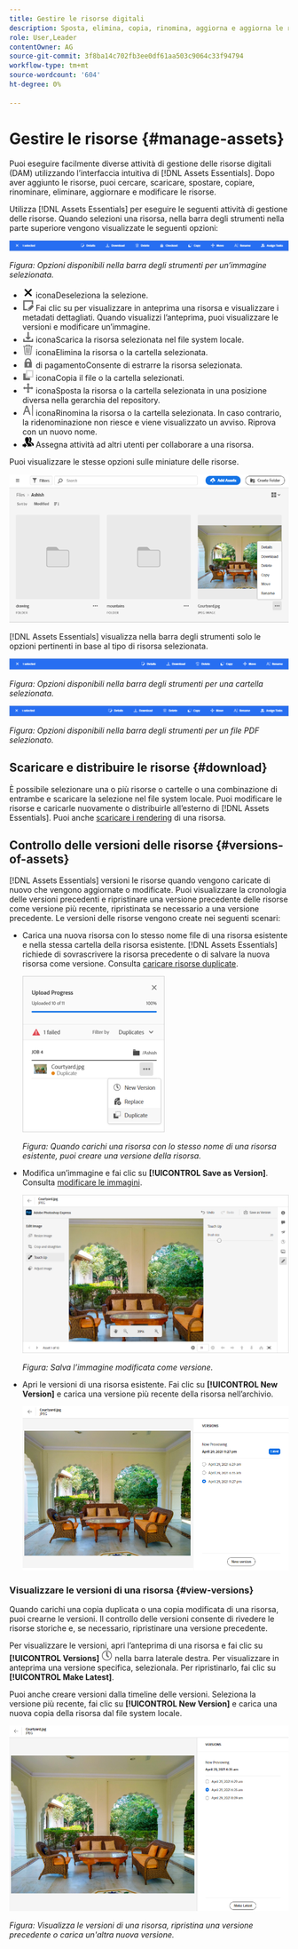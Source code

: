 ```yaml
---
title: Gestire le risorse digitali
description: Sposta, elimina, copia, rinomina, aggiorna e aggiorna le risorse in [!DNL Assets Essentials].
role: User,Leader
contentOwner: AG
source-git-commit: 3f8ba14c702fb3ee0df61aa503c9064c33f94794
workflow-type: tm+mt
source-wordcount: '604'
ht-degree: 0%

---
```



# Gestire le risorse {#manage-assets}

Puoi eseguire facilmente diverse attività di gestione delle risorse digitali (DAM) utilizzando l’interfaccia intuitiva di [!DNL Assets Essentials]. Dopo aver aggiunto le risorse, puoi cercare, scaricare, spostare, copiare, rinominare, eliminare, aggiornare e modificare le risorse.

Utilizza [!DNL Assets Essentials] per eseguire le seguenti attività di gestione delle risorse. Quando selezioni una risorsa, nella barra degli strumenti nella parte superiore vengono visualizzate le seguenti opzioni:

![Opzioni della barra degli strumenti quando si seleziona una risorsa](assets/toolbar-image-selected.png)

*Figura: Opzioni disponibili nella barra degli strumenti per un’immagine selezionata.*

* ![deseleziona ](assets/do-not-localize/close-icon.png) iconaDeseleziona la selezione.
* ![icona dei dettagli](assets/do-not-localize/edit-in-icon.png) Fai clic su per visualizzare in anteprima una risorsa e visualizzare i metadati dettagliati. Quando visualizzi l’anteprima, puoi visualizzare le versioni e modificare un’immagine.
* ![scarica ](assets/do-not-localize/download-icon.png) iconaScarica la risorsa selezionata nel file system locale.
* ![Elimina ](assets/do-not-localize/delete-icon.png) iconaElimina la risorsa o la cartella selezionata.
* ![Icona ](assets/do-not-localize/checkout-icon.png) di pagamentoConsente di estrarre la risorsa selezionata.
* ![copia ](assets/do-not-localize/copy-icon.png) iconaCopia il file o la cartella selezionati.
* ![sposta ](assets/do-not-localize/move-icon.png) iconaSposta la risorsa o la cartella selezionata in una posizione diversa nella gerarchia del repository.
* ![rinomina ](assets/do-not-localize/rename-icon.png) iconaRinomina la risorsa o la cartella selezionata. In caso contrario, la ridenominazione non riesce e viene visualizzato un avviso. Riprova con un nuovo nome.
* ![icona di assegnazione ](assets/do-not-localize/review-delegate-icon.png) Assegna attività ad altri utenti per collaborare a una risorsa.

Puoi visualizzare le stesse opzioni sulle miniature delle risorse.

![Opzioni sulla miniatura della risorsa per gestire una risorsa](assets/options-on-thumbnail.png)

[!DNL Assets Essentials] visualizza nella barra degli strumenti solo le opzioni pertinenti in base al tipo di risorsa selezionata.

![Opzioni della barra degli strumenti quando si seleziona una risorsa](assets/toolbar-folder-selected.png)

*Figura: Opzioni disponibili nella barra degli strumenti per una cartella selezionata.*

![Opzioni della barra degli strumenti quando si seleziona una risorsa](assets/toolbar-pdf-selected.png)

*Figura: Opzioni disponibili nella barra degli strumenti per un file PDF selezionato.*

## Scaricare e distribuire le risorse {#download}

È possibile selezionare una o più risorse o cartelle o una combinazione di entrambe e scaricare la selezione nel file system locale. Puoi modificare le risorse e caricarle nuovamente o distribuirle all’esterno di [!DNL Assets Essentials]. Puoi anche [scaricare i rendering](/help/add-delete.md#renditions) di una risorsa.

## Controllo delle versioni delle risorse {#versions-of-assets}

<!-- 
TBD: query for engineering: How many versions are maintained. What happens when we reach that limit? Are old versions automatically removed? -->

[!DNL Assets Essentials] versioni le risorse quando vengono caricate di nuovo che vengono aggiornate o modificate. Puoi visualizzare la cronologia delle versioni precedenti e ripristinare una versione precedente delle risorse come versione più recente, ripristinata se necessario a una versione precedente. Le versioni delle risorse vengono create nei seguenti scenari:

* Carica una nuova risorsa con lo stesso nome file di una risorsa esistente e nella stessa cartella della risorsa esistente. [!DNL Assets Essentials] richiede di sovrascrivere la risorsa precedente o di salvare la nuova risorsa come versione. Consulta [caricare risorse duplicate](/help/add-delete.md#resolve-upload-fails).

   ![Crea versioni durante il caricamento](assets/uploads-manage-duplicates.png)

   *Figura: Quando carichi una risorsa con lo stesso nome di una risorsa esistente, puoi creare una versione della risorsa.*

* Modifica un’immagine e fai clic su **[!UICONTROL Save as Version]**. Consulta [modificare le immagini](/help/edit-images.md).

   ![Salvare l’immagine modificata come versione](assets/edit-image2.png)

   *Figura: Salva l’immagine modificata come versione.*

* Apri le versioni di una risorsa esistente. Fai clic su **[!UICONTROL New Version]** e carica una versione più recente della risorsa nell’archivio.

   ![Opzione per caricare una nuova versione di una risorsa dalla cronologia delle versioni](assets/view-asset-versions2.png)

### Visualizzare le versioni di una risorsa {#view-versions}

Quando carichi una copia duplicata o una copia modificata di una risorsa, puoi crearne le versioni. Il controllo delle versioni consente di rivedere le risorse storiche e, se necessario, ripristinare una versione precedente.

Per visualizzare le versioni, apri l’anteprima di una risorsa e fai clic su **[!UICONTROL Versions]** ![Icona Versioni](assets/do-not-localize/versions-clock-icon.png) nella barra laterale destra. Per visualizzare in anteprima una versione specifica, selezionala. Per ripristinarlo, fai clic su **[!UICONTROL Make Latest]**.

Puoi anche creare versioni dalla timeline delle versioni. Seleziona la versione più recente, fai clic su **[!UICONTROL New Version]** e carica una nuova copia della risorsa dal file system locale.

![Visualizzare le versioni di una risorsa](assets/view-asset-versions1.png)

*Figura: Visualizza le versioni di una risorsa, ripristina una versione precedente o carica un&#39;altra nuova versione.*

